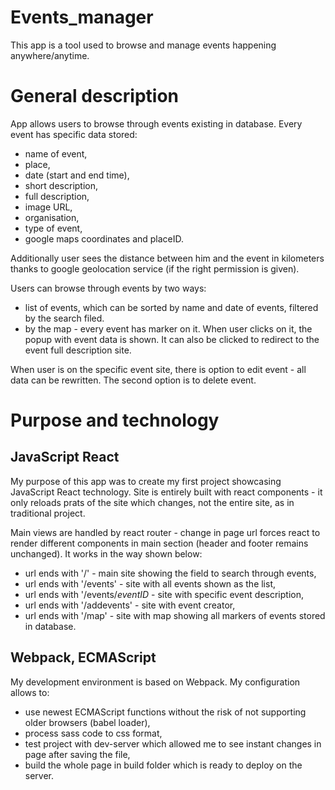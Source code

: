 # Events_manager
This app is a tool used to browse and manage events happening anywhere/anytime.

# General description

App allows users to browse through events existing in database. Every event has specific data stored:
*   name of event,
*   place,
*   date (start and end time),
*   short description,
*   full description,
*   image URL,
*   organisation,
*   type of event,
*   google maps coordinates and placeID.

Additionally user sees the distance between him and the event in kilometers thanks to google geolocation service (if the
right permission is given).

Users can browse through events by two ways:
*   list of events, which can be sorted by name and date of events, filtered by the search filed.
*   by the map - every event has marker on it. When user clicks on it, the popup with event data is shown. It can also be
clicked to redirect to the event full description site.

When user is on the specific event site, there is option to edit event - all data can be rewritten. The second option is
to delete event.

# Purpose and technology

## JavaScript React

My purpose of this app was to create my first project showcasing JavaScript React technology. Site is entirely built with
react components - it only reloads prats of the site which changes, not the entire site, as in traditional project.

Main views are handled by react router - change in page url forces react to render different components in main section
(header and footer remains unchanged). It works in the way shown below:
*   url ends with '/' - main site showing the field to search through events,
*   url ends with '/events' - site with all events shown as the list,
*   url ends with '/events/*eventID* - site with specific event description,
*   url ends with '/addevents' - site with event creator,
*   url ends with '/map' - site with map showing all markers of events stored in database.

## Webpack, ECMAScript

My development environment is based on Webpack. My configuration allows to:
*   use newest ECMAScript functions without the risk of not supporting older browsers (babel loader),
*   process sass code to css format,
*   test project with dev-server which allowed me to see instant changes in page after saving the file,
*   build the whole page in build folder which is ready to deploy on the server.
